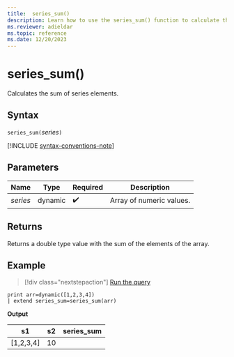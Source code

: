 ```yaml
---
title:  series_sum()
description: Learn how to use the series_sum() function to calculate the sum of series elements.
ms.reviewer: adieldar
ms.topic: reference
ms.date: 12/20/2023
---
```

# series_sum()

Calculates the sum of series elements.

## Syntax

`series_sum(`*series*`)`

[!INCLUDE [syntax-conventions-note](../../includes/syntax-conventions-note.md)]

## Parameters

| Name | Type | Required | Description |
|--|--|--|--|
| *series* | dynamic |  :heavy_check_mark: | Array of numeric values. |

## Returns

Returns a double type value with the sum of the elements of the array.

## Example

> [!div class="nextstepaction"]
> <a href="https://dataexplorer.azure.com/clusters/help/databases/Samples?query=H4sIAAAAAAAAAysoyswrUUgsKrJNqcxLzM1M1og21DHSMdYxidVU4OWqUUitKEnNS1EoTi3KTC2OLy7NtUUwNYD6NAFXJh4UQgAAAA%3D%3D" target="_blank">Run the query</a>

```kusto
print arr=dynamic([1,2,3,4]) 
| extend series_sum=series_sum(arr)
```

**Output**

|s1|s2|series_sum|
|---|---|---|
|[1,2,3,4]|10|

